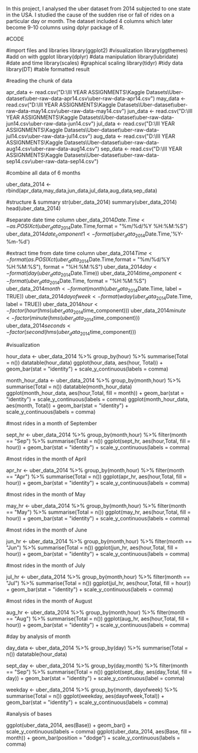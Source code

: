 In this project, I analysed the uber dataset from 2014 subjected to one state in the USA. I studied the cause of the sudden rise or fall of rides on a particular day or month. The dataset included 4 columns which later become 9-10 columns using dplyr package of R.


#CODE 

#import files and libraries 
library(ggplot2) #visualization
library(ggthemes) #add on with ggplot
library(dplyr) #data manipulation
library(lubridate) #date and time
library(scales) #graphical scaling
library(tidyr) #tidy data
library(DT) #table formatted result

#reading the chunk of data

apr_data <- read.csv("D:\\III YEAR ASSIGNMENTS\\Kaggle Datasets\\Uber-dataset\\uber-raw-data-apr14.csv\\uber-raw-data-apr14.csv")
may_data <- read.csv("D:\\III YEAR ASSIGNMENTS\\Kaggle Datasets\\Uber-dataset\\uber-raw-data-may14.csv\\uber-raw-data-may14.csv")
jun_data <- read.csv("D:\\III YEAR ASSIGNMENTS\\Kaggle Datasets\\Uber-dataset\\uber-raw-data-jun14.csv\\uber-raw-data-jun14.csv")
jul_data <- read.csv("D:\\III YEAR ASSIGNMENTS\\Kaggle Datasets\\Uber-dataset\\uber-raw-data-jul14.csv\\uber-raw-data-jul14.csv")
aug_data <- read.csv("D:\\III YEAR ASSIGNMENTS\\Kaggle Datasets\\Uber-dataset\\uber-raw-data-aug14.csv\\uber-raw-data-aug14.csv")
sep_data <- read.csv("D:\\III YEAR ASSIGNMENTS\\Kaggle Datasets\\Uber-dataset\\uber-raw-data-sep14.csv\\uber-raw-data-sep14.csv")

#combine all data of 6 months

uber_data_2014 <- rbind(apr_data,may_data,jun_data,jul_data,aug_data,sep_data)

#structure & summary
str(uber_data_2014)
summary(uber_data_2014)
head(uber_data_2014)

#separate date time column
uber_data_2014$Date.Time <- as.POSIXct(uber_data_2014$Date.Time,format = "%m/%d/%Y %H:%M:%S")
uber_data_2014$date_component1 <- format(uber_data_2014$Date.Time,'%Y-%m-%d')

#extract time from date time column
uber_data_2014$Time <- format(as.POSIXct(uber_data_2014$Date.Time,format = "%m/%d/%Y %H:%M:%S"), format = "%H:%M:%S")
uber_data_2014$day <- format(day(uber_data_2014$Date.Time))
uber_data_2014$time_component <- format(uber_data_2014$Date.Time, format = "%H:%M:%S")
uber_data_2014$month <- format(month(uber_data_2014$Date.Time, label = TRUE))
uber_data_2014$dayofweek <- format(wday(uber_data_2014$Date.Time, label = TRUE))
uber_data_2014$hour <- factor(hour(hms(uber_data_2014$time_component)))
uber_data_2014$minute <- factor(minute(hms(uber_data_2014$time_component)))
uber_data_2014$seconds <- factor(second(hms(uber_data_2014$time_component)))

#visualization

hour_data <- uber_data_2014 %>% group_by(hour) %>% summarise(Total = n())
datatable(hour_data)
ggplot(hour_data, aes(hour, Total)) + geom_bar(stat = "identity") + scale_y_continuous(labels = comma)

month_hour_data <- uber_data_2014 %>% group_by(month,hour) %>% summarise(Total = n())
datatable(month_hour_data)
ggplot(month_hour_data, aes(hour,Total, fill = month)) + geom_bar(stat = "identity") + scale_y_continuous(labels = comma)
ggplot(month_hour_data, aes(month, Total)) + geom_bar(stat = "identity") + scale_y_continuous(labels = comma)


#most rides in a month of September

sept_hr <- uber_data_2014 %>% group_by(month,hour) %>% filter(month == "Sep") %>% summarise(Total = n())
ggplot(sept_hr, aes(hour,Total, fill = hour)) + geom_bar(stat = "identity") + scale_y_continuous(labels = comma)


#most rides in the month of April

apr_hr <- uber_data_2014 %>% group_by(month,hour) %>% filter(month == "Apr") %>% summarise(Total = n())
ggplot(apr_hr, aes(hour,Total, fill = hour)) + geom_bar(stat = "identity") + scale_y_continuous(labels = comma)

#most rides in the month of May

may_hr <- uber_data_2014 %>% group_by(month,hour) %>% filter(month == "May") %>% summarise(Total = n())
ggplot(may_hr, aes(hour,Total, fill = hour)) + geom_bar(stat = "identity") + scale_y_continuous(labels = comma)

#most rides in the month of June

jun_hr <- uber_data_2014 %>% group_by(month,hour) %>% filter(month == "Jun") %>% summarise(Total = n())
ggplot(jun_hr, aes(hour,Total, fill = hour)) + geom_bar(stat = "identity") + scale_y_continuous(labels = comma)


#most rides in the month of July

jul_hr <- uber_data_2014 %>% group_by(month,hour) %>% filter(month == "Jul") %>% summarise(Total = n())
ggplot(jul_hr, aes(hour,Total, fill = hour)) + geom_bar(stat = "identity") + scale_y_continuous(labels = comma)


#most rides in the month of August

aug_hr <- uber_data_2014 %>% group_by(month,hour) %>% filter(month == "Aug") %>% summarise(Total = n())
ggplot(aug_hr, aes(hour,Total, fill = hour)) + geom_bar(stat = "identity") + scale_y_continuous(labels = comma)


#day by analysis of month

day_data <- uber_data_2014 %>% group_by(day) %>% summarise(Total = n())
datatable(hour_data)

sept_day <- uber_data_2014 %>% group_by(day,month) %>% filter(month == "Sep") %>% summarise(Total = n())
ggplot(sept_day, aes(day,Total, fill = day)) + geom_bar(stat = "identity") + scale_y_continuous(label = comma)

weekday <- uber_data_2014 %>% group_by(month, dayofweek) %>% summarise(Total = n())
ggplot(weekday, aes(dayofweek,Total)) + geom_bar(stat = "identity") + scale_y_continuous(labels = comma)


#analysis of bases

ggplot(uber_data_2014, aes(Base)) + geom_bar() + scale_y_continuous(labels = comma)
ggplot(uber_data_2014, aes(Base, fill = month)) + geom_bar(position = "dodge") + scale_y_continuous(labels = comma)

